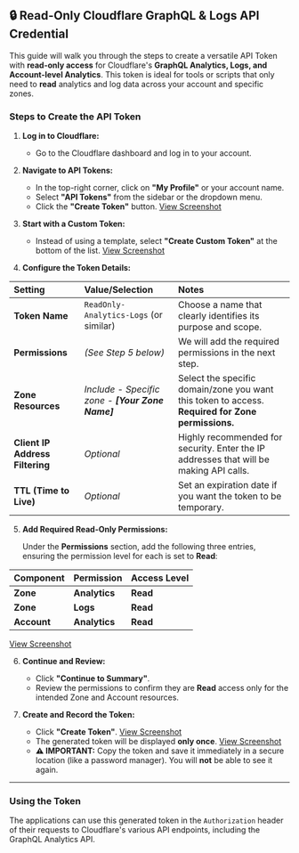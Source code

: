 ## 🔒 Read-Only Cloudflare GraphQL & Logs API Credential

This guide will walk you through the steps to create a versatile API Token with **read-only access** for Cloudflare's **GraphQL Analytics, Logs, and Account-level Analytics**. This token is ideal for tools or scripts that only need to **read** analytics and log data across your account and specific zones.


### Steps to Create the API Token

1.  **Log in to Cloudflare:**
    * Go to the Cloudflare dashboard and log in to your account.

2.  **Navigate to API Tokens:**
    * In the top-right corner, click on **"My Profile"** or your account name.
    * Select **"API Tokens"** from the sidebar or the dropdown menu.
    * Click the **"Create Token"** button.
    [View Screenshot](docs/assets/Cloudflare-Step-01.png)

3.  **Start with a Custom Token:**
    * Instead of using a template, select **"Create Custom Token"** at the bottom of the list. [View Screenshot](docs/assets/Cloudflare-Step-02.png)

4.  **Configure the Token Details:**

| Setting | Value/Selection | Notes |
| :--- | :--- | :--- |
| **Token Name** | `ReadOnly-Analytics-Logs` (or similar) | Choose a name that clearly identifies its purpose and scope. |
| **Permissions** | *(See Step 5 below)* | We will add the required permissions in the next step. |
| **Zone Resources** | *Include - Specific zone - **[Your Zone Name]*** | Select the specific domain/zone you want this token to access. **Required for Zone permissions.** |
| **Client IP Address Filtering** | *Optional* | Highly recommended for security. Enter the IP addresses that will be making API calls. |
| **TTL (Time to Live)** | *Optional* | Set an expiration date if you want the token to be temporary. |

5.  **Add Required Read-Only Permissions:**

    Under the **Permissions** section, add the following three entries, ensuring the permission level for each is set to **Read**:

| Component | Permission | Access Level |
| :--- | :--- | :--- |
| **Zone** | **Analytics** | **Read** |
| **Zone** | **Logs** | **Read** |
| **Account** | **Analytics** | **Read** |

[View Screenshot](docs/assets/Cloudflare-Step-03.png)

6.  **Continue and Review:**
    * Click **"Continue to Summary"**.
    * Review the permissions to confirm they are **Read** access only for the intended Zone and Account resources.

7.  **Create and Record the Token:**
    * Click **"Create Token"**.     [View Screenshot](docs/assets/Cloudflare-Step-04.png)
    * The generated token will be displayed **only once**. [View Screenshot](docs/assets/Cloudflare-Step-05.png)
    * **⚠️ IMPORTANT:** Copy the token and save it immediately in a secure location (like a password manager). You will **not** be able to see it again.

---

### Using the Token

The applications can use this generated token in the `Authorization` header of their requests to Cloudflare's various API endpoints, including the GraphQL Analytics API.

